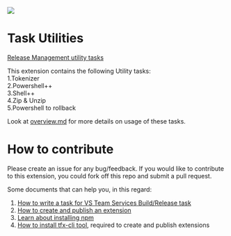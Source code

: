 ![](https://github.com/openalm/Extension-UtilitiesPack/blob/master/Utilites/images/Icon128.png)
# Task Utilities
[Release Management utility tasks](https://marketplace.visualstudio.com/items?itemName=ms-devlabs.utilitytasks)

This extension contains the following Utility tasks:<br>
1.Tokenizer <br>
2.Powershell++ <br>
3.Shell++ <br>
4.Zip & Unzip <br>
5.Powershell to rollback<br>

Look at [overview.md](Utilites/overview.md) for more details on usage of these tasks.

# How to contribute

Please create an issue for any bug/feedback. If you would like to contribute to this extension, you could fork off this repo and submit a pull request.

Some documents that can help you, in this regard:<br>
1. [How to write a task for VS Team Services Build/Release task](https://github.com/Microsoft/vso-agent-tasks#writing-tasks)<br>
2. [How to create and publish an extension](https://www.visualstudio.com/en-us/integrate/extensions/publish/overview)<br>
3. [Learn about installing npm](https://www.npmjs.com/package/npm)<br>
4. [How to install tfx-cli tool](https://github.com/Microsoft/tfs-cli), required to create and publish extensions<br>
